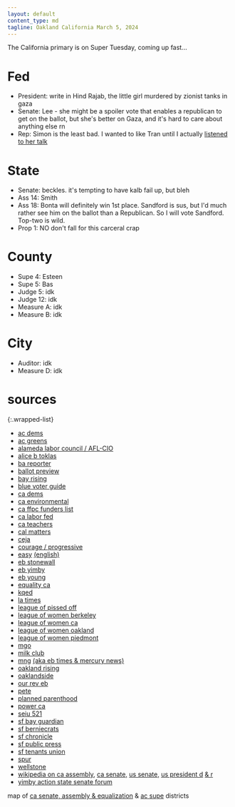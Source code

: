 ```yaml
---
layout: default
content_type: md
tagline: Oakland California March 5, 2024
---
```


The California primary is on Super Tuesday, coming up fast...

# Fed
* President: write in Hind Rajab, the little girl murdered by zionist tanks in gaza
* Senate: Lee - she might be a spoiler vote that enables a republican to get on the ballot, but she's better on Gaza, and it's hard to care about anything else rn
* Rep: Simon is the least bad. I wanted to like Tran until I actually [listened to her talk](https://www.youtube.com/watch?v=NzU5pyjCUgw)

# State
* Senate: beckles. it's tempting to have kalb fail up, but bleh
* Ass 14: Smith
* Ass 18: Bonta will definitely win 1st place. Sandford is sus, but I'd much rather see him on the ballot than a Republican. So I will vote Sandford. Top-two is wild.
* Prop 1: NO don't fall for this carceral crap

# County
* Supe 4: Esteen
* Supe 5: Bas
* Judge 5: idk
* Judge 12: idk
* Measure A: idk
* Measure B: idk

# City
* Auditor: idk
* Measure D: idk

# sources

{:.wrapped-list}
* [ac dems](https://acdems.org/endorsements/)
* [ac greens](https://acgreens.files.wordpress.com/2024/01/gpac-vg-03-24-web-rev.pdf)
* [alameda labor council / AFL-CIO](https://alamedalabor.org/wp-content/uploads/2024/02/alc_2024-primary-endorsements_web-3.jpg)
* [alice b toklas](https://www.alicebtoklas.org/endorsements)
* [ba reporter](https://www.ebar.com/story.php?id=331307)
* [ballot preview](https://ballotpedia.org/Sample_Ballot_Lookup)
* [bay rising](https://bayrisingaction.org/2024-bay-area-voter-guide/)
* [blue voter guide](https://bluevoterguide.org/)
* [ca dems](https://cadem.org/wp-content/uploads/2023/11/Primary-Election-Endorsements.pdf)
* [ca environmental](https://envirovoters.org/2024-endorsements/)
* [ca ffpc funders list](https://www.fppc.ca.gov/transparency/top-contributors/mar-24-primary.html)
* [ca labor fed](https://calaborfed.org/endorsements/2023-ppc-endorsements/)
* [ca teachers](https://www.cta.org/our-advocacy/election-2024)
* [cal matters](https://calmatters.org/california-voter-guide-2024/)
* [ceja](https://ceja-action.org/2024/01/08/2024-march-primary-environmental-justice-voter-guide/)
* [courage / progressive](https://s3.us-east-1.amazonaws.com/s3.fusewashington.org/images/2024_Bay_Area_Courage_Voter_Guide_feb16.pdf)
* [easy](https://easyvoterguide.org/) [(english)](https://easyvoterguide.org/wp-content/uploads/2024/01/EVG-CAPrimary-March5_24-Eng.pdf)
* [eb stonewall](https://eastbaystonewalldemocrats.org/Endorsements)
* [eb yimby](https://www.eastbayyimby.org/endorsements)
* [eb young](https://www.ebyd.org/endorsements)
* [equality ca](https://www.eqca.org/elections/)
* [kqed](https://www.kqed.org/voterguide)
* [la times](https://www.latimes.com/opinion/story/2024-01-08/los-angeles-times-elections-endorsements-2024-primary)
* [league of pissed off](https://www.theleaguesf.org/)
* [league of women berkeley](https://www.lwvbae.org/the-march-2024-primary/)
* [league of women ca](https://lwvc.org/ballot-recommendation-2024-primary/)
* [league of women oakland](https://www.lwvoakland.org/decide)
* [league of women piedmont](https://lwvpiedmont.org/content.aspx?page_id=22&club_id=601389&module_id=417274)
* [mgo](https://mgodems.org/2024/01/15/mgo-democratic-club-endorsements-for-the-march-5-2024-primary-election/)
* [milk club](https://www.milkclub.org/endorsements)
* [mng](https://www.eastbaytimes.com/2024/02/04/our-bay-area-endorsements-for-the-march-5-election-ballot/) [(aka eb times & mercury news)](https://en.wikipedia.org/wiki/Digital_First_Media)
* [oakland rising](https://oaklandrisingaction.org/2024-primary-voter-guide/)
* [oaklandside](https://oaklandside.org/2024/01/26/2024-primary-election-alameda-county-oakland-guide-how-to-vote/)
* [our rev eb](https://www.ourrevolutioneastbay.org/2024-voter-guide-primary.html)
* [pete](https://docs.google.com/spreadsheets/d/1_LT1q8zJMz2IGx0yxNq1xCD-ISImCt1exY_yCUDXb_g/)
* [planned parenthood](https://www.plannedparenthoodaction.org/act/2024-endorsements)
* [power ca](https://powercaaction.org/voting-resources/)
* [seiu 521](https://www.seiu521.org/2024election/)
* [sf bay guardian](https://www.sfbg.com/2024/02/01/endorsements-for-the-march-5-2024-election/)
* [sf berniecrats](https://sfberniecrats.com/march-2024-primary-endorsements/)
* [sf chronicle](https://www.sfchronicle.com/projects/2024/california-primary-election-endorsements/)
* [sf public press](https://www.sfpublicpress.org/march-2024-sf-election-guide/)
* [sf tenants union](https://sftu.org/endorsements/)
* [spur](https://www.spur.org/voter-guide/2024-03)
* [wellstone](https://wellstoneclub.org/endorsements/)
* [wikipedia on ca assembly,](https://en.wikipedia.org/wiki/2024_California_State_Assembly_election) [ca senate,](https://en.wikipedia.org/wiki/2024_California_State_Senate_election) [us senate,](https://en.wikipedia.org/wiki/2024_United_States_Senate_election_in_California) [us president d](https://en.wikipedia.org/wiki/2024_California_Democratic_presidential_primary) [& r](https://en.wikipedia.org/wiki/2024_California_Republican_presidential_primary)
* [yimby action state senate forum](https://www.eventbrite.com/e/california-senate-district-7-candidate-forum-tickets-706272308487)

map of [ca senate, assembly & equalization](https://statewidedatabase.org/gis/districtscomp.html) & [ac supe](http://www.acgov.org/board/documents/districtmap.pdf) districts

